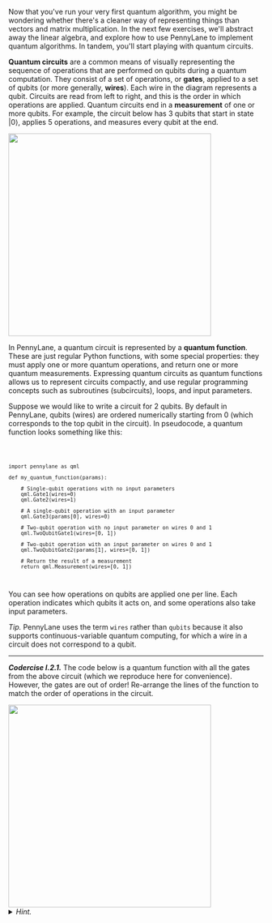 Now that you've run your very first quantum algorithm, you might be wondering
whether there's a cleaner way of representing things than vectors and matrix
multiplication. In the next few exercises, we'll abstract away the linear
algebra, and explore how to use PennyLane to implement quantum algorithms. In
tandem, you'll start playing with quantum circuits.

**Quantum circuits** are a common means of visually representing the sequence of
operations that are performed on qubits during a quantum computation.  They
consist of a set of operations, or **gates**, applied to a set of qubits (or
more generally, **wires**). Each wire in the diagram represents a
qubit. Circuits are read from left to right, and this is the order in which
operations are applied. Quantum circuits end in a **measurement** of one or more
qubits. For example, the circuit below has 3 qubits that start in state $\vert
0\rangle$, applies 5 operations, and measures every qubit at the end.

<img src="pics/circuit_i-2-1.svg" alt="" width="400px">

In PennyLane, a quantum circuit is represented by a **quantum function**. These
are just regular Python functions, with some special properties: they must apply
one or more quantum operations, and return one or more quantum measurements.
Expressing quantum circuits as quantum functions allows us to represent circuits
compactly, and use regular programming concepts such as subroutines
(subcircuits), loops, and input parameters.

Suppose we would like to write a circuit for 2 qubits. By default in PennyLane,
qubits (wires) are ordered numerically starting from 0 (which corresponds to the
top qubit in the circuit). In pseudocode, a quantum function looks something
like this:

<code>

    import pennylane as qml

    def my_quantum_function(params):

        # Single-qubit operations with no input parameters
        qml.Gate1(wires=0)
        qml.Gate2(wires=1)

        # A single-qubit operation with an input parameter
        qml.Gate3(params[0], wires=0)

        # Two-qubit operation with no input parameter on wires 0 and 1
        qml.TwoQubitGate1(wires=[0, 1])
    
        # Two-qubit operation with an input parameter on wires 0 and 1
        qml.TwoQubitGate2(params[1], wires=[0, 1])

        # Return the result of a measurement
        return qml.Measurement(wires=[0, 1])

</code>

You can see how operations on qubits are applied one per line. Each
operation indicates which qubits it acts on, and some operations also
take input parameters.

<i>Tip.</i> PennyLane uses the term `wires` rather than `qubits` because
it also supports continuous-variable quantum computing, for which a wire
in a circuit does not correspond to a qubit.

---

***Codercise I.2.1.*** The code below is a quantum function with all the gates
   from the above circuit (which we reproduce here for convenience). However,
   the gates are out of order! Re-arrange the lines of the function to match the
   order of operations in the circuit.

<img src="pics/circuit_i-2-1.svg" alt="" width="400px">


<details>
  <summary><i>Hint.</i></summary>

Deduce which line of code corresponds to which gate by looking at the labels in the
circuit diagram, and the wires each gate acts on.

</details>